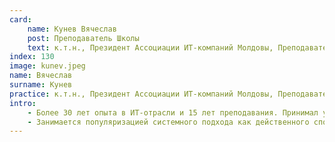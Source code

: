 ```yaml
---
card:
    name: Кунев Вячеслав
    post: Преподаватель Школы
    text: к.т.н., Президент Ассоциации ИТ-компаний Молдовы, Преподаватель Технического Университета Молдовы, Амбассадор ШСМ
index: 130
image: kunev.jpeg
name: Вячеслав
surname: Кунев
practice: к.т.н., Президент Ассоциации ИТ-компаний Молдовы, Преподаватель Технического Университета Молдовы, Амбассадор ШСМ.
intro:
    - Более 30 лет опыта в ИТ-отрасли и 15 лет преподавания. Принимал участие в разработке сложных информационных систем государственного значения. Участвует в реализации венчурных и инвестиционных проектов.
    - Занимается популяризацией системного подхода как действенного способа усиления человеческого интеллекта.
---
```

